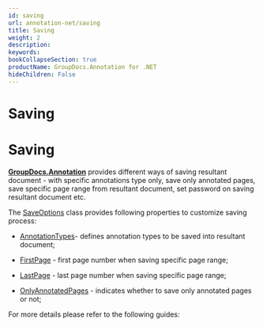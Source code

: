 ```yaml
---
id: saving
url: annotation-net/saving
title: Saving
weight: 2
description: 
keywords: 
bookCollapseSection: true
productName: GroupDocs.Annotation for .NET
hideChildren: False
---
```


# Saving

# Saving

[**GroupDocs.Annotation**](https://products.groupdocs.com/annotation/net) provides different ways of saving resultant document - with specific annotations type only, save only annotated pages, save specific page range from resultant document, set password on saving resultant document etc.

The [SaveOptions](https://apireference.groupdocs.com/annotation/net/groupdocs.annotation.options/saveoptions) class provides following properties to customize saving process:

*   [AnnotationTypes](https://apireference.groupdocs.com/annotation/net/groupdocs.annotation.options/saveoptions/properties/annotationtypes)\- defines annotation types to be saved into resultant document;
    
*   [FirstPage](https://apireference.groupdocs.com/annotation/net/groupdocs.annotation.options/saveoptions/properties/firstpage) - first page number when saving specific page range;
    
*   [LastPage](https://apireference.groupdocs.com/annotation/net/groupdocs.annotation.options/saveoptions/properties/lastpage) - last page number when saving specific page range;
    
*   [OnlyAnnotatedPages](https://apireference.groupdocs.com/annotation/net/groupdocs.annotation.options/saveoptions/properties/onlyannotatedpages) - indicates whether to save only annotated pages or not;
    

For more details please refer to the following guides:
